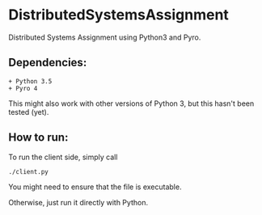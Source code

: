 # DistributedSystemsAssignment
Distributed Systems Assignment using Python3 and Pyro.

## Dependencies:
    + Python 3.5
    + Pyro 4

This might also work with other versions of Python 3, but this hasn't been tested (yet).

## How to run:
To run the client side, simply call

```bash
./client.py
```

You might need to ensure that the file is executable.

Otherwise, just run it directly with Python.